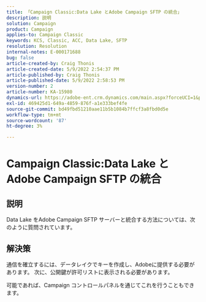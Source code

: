 ```yaml
---
title: 「Campaign Classic:Data Lake とAdobe Campaign SFTP の統合」
description: 説明
solution: Campaign
product: Campaign
applies-to: Campaign Classic
keywords: KCS, Classic, ACC, Data Lake, SFTP
resolution: Resolution
internal-notes: E-000171688
bug: false
article-created-by: Craig Thonis
article-created-date: 5/9/2022 2:54:37 PM
article-published-by: Craig Thonis
article-published-date: 5/9/2022 2:58:53 PM
version-number: 2
article-number: KA-15980
dynamics-url: https://adobe-ent.crm.dynamics.com/main.aspx?forceUCI=1&pagetype=entityrecord&etn=knowledgearticle&id=537447ec-a7cf-ec11-a7b5-00224809c196
exl-id: 469425d1-649a-4859-876f-a1e333bef4fe
source-git-commit: bd49fbd51210aae11b5b1084b7ffcf3a8fbd0d5e
workflow-type: tm+mt
source-wordcount: '87'
ht-degree: 3%

---
```


# Campaign Classic:Data Lake とAdobe Campaign SFTP の統合

## 説明


Data Lake をAdobe Campaign SFTP サーバーと統合する方法については、次のように質問されています。


## 解決策


通信を確立するには、データレイクでキーを作成し、Adobeに提供する必要があります。 次に、公開鍵が許可リストに表示される必要があります。



可能であれば、Campaign コントロールパネルを通じてこれを行うこともできます。
